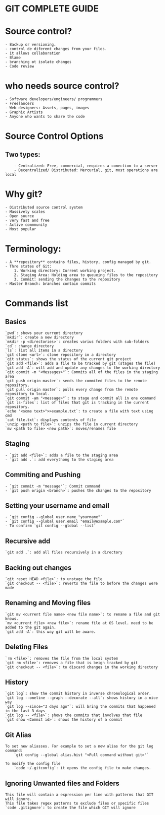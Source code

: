# GIT COMPLETE GUIDE

# Source control?

    - Backup or versioning.
    - control de diferent changes from your files.
    - it allows collaboration
    - Blame
    - branching ot isolate changes
    - Code review

# who needs source control?

    - Software developers/engineers/ programmers
    - Freelancers
    - Web designers: Assets, pages, images
    - Graphic Artists
    - Anyone who wants to share the code

# Source Control Options

## Two types:

        - Centralized: Free, commercial, requires a conection to a server
        - Decentralized/ Distributed: Mercurial, git, most operations are local

# Why git?

    - Distributed source control system
    - Massively scales
    - Open source
    - very fast and free
    - Active commmunity
    - Most popular

# Terminology:

    - A **repository** contains files, history, config managed by git.
    - Thre states of Git:
        1. Working directory: Current working project.
        2. Staging Area: Holding area to queueing files to the repository
        3. Commit: sending the changes to the repository
    - Master Branch: branches contain commits

# Commands list

## Basics

    `pwd`: shows your current directory
    `mkdir`: create a new directory
    `mkdir -p <directories>`: creates varius folders with sub-folders
    `cd`: change directory
    `ls`: list all items in a directory
    `git clone <url>`: clone repository in a directory
    `git status`: shows the status of the current git project
    `git add <file>`: adds a file to be tracked by git (stages the file)
    `git add -A`: will add and update any changes to the working directory
    `git commit -m "<Messages>"`: Commits all of the files in the staging area
    `git push origin master`: sends the commited files to the remote repository.
    `git pull origin master`: pulls every change from the remote repository to local.
    `git commit -am "<message>"`: to stage and commit all in one command
    `git ls-files`: list of files that git is tracking in the current repository.
    `echo "<some text>">>example.txt`: to create a file with text using cmd
    `cat file.txt`: displays contents of file
    `unzip <path to file>`: unzips the file in current directory
    `mv <path to file> <new path>`: moves/renames file

## Staging

    - `git add <file>`: adds a file to the staging area
    - `git add .`: add everythong to the staging area

## Commiting and Pushing

    - `git commit -m "message"`: Commit command
    - `git push origin <branch>`: pushes the changes to the repository

## Setting your username and email

    - `git config --global user.name "yourname"`
    - `git config --global user.email "email@example.com"`
    - To confirm `git config --global --list`

## Recursive add

    `git add .`: add all files recursively in a directory

## Backing out changes

    `git reset HEAD <file>`: to unstage the file
    `git checkout -- <file>`: reverts the file to before the changes were made

## Renaming and Moving files

    `git mv <current file name> <new file name>`: to rename a file and git knows.
    `mv <current file> <new file>`: rename file at OS level. need to be added to the git again.
    `git add -A`: this way git will be aware.

## Deleting Files

    `rm <file>`: removes the file from the local system
    `git rm <file>`: removes a file that is beign tracked by git
    `git checkout -- <file>`: to discard changes in the working directory

## History

    `git log`: show the commit history in inverse chronological order.
    `git log --oneline --graph --decorate --all`: shows history in a nice way
    `git log --since="3 days ago"`: will bring the commits that happened in the last 3 days
    `git log -- <file>`: shows the commits that involves that file
    `git show <Commit id>`: shows the history of a commit

## Git Alias

    To set new aliasses. For example to set a new alias for the git log command:
        `git config --global alias.hist "<Full command without git>"`

    To modify the config file
        `code ~/.gitconfig`: it opens the config file to make changes.

## Ignoring Unwanted files and Folders

    This file will contain a expression per line with patterns that GIT will ignore.
    This file takes regex patterns to exclude files or specific files
    `code .gitignore`: to create the file which GIT will ignore

